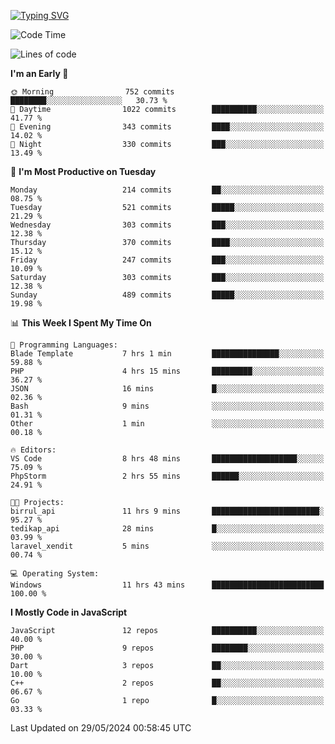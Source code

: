 [![Typing SVG](https://readme-typing-svg.demolab.com?font=Fira+Code&pause=1000&color=F7F7F7&random=false&width=435&lines=Hi+%F0%9F%91%8B%2C+I'm+Rafiu+Sidqi;Junior+Backend+Developer)](https://git.io/typing-svg)
<!--START_SECTION:waka-->
![Code Time](http://img.shields.io/badge/Code%20Time-224%20hrs%2013%20mins-blue)

![Lines of code](https://img.shields.io/badge/From%20Hello%20World%20I%27ve%20Written-1.1%20million%20lines%20of%20code-blue)

**I'm an Early 🐤** 

```text
🌞 Morning                752 commits         ████████░░░░░░░░░░░░░░░░░   30.73 % 
🌆 Daytime                1022 commits        ██████████░░░░░░░░░░░░░░░   41.77 % 
🌃 Evening                343 commits         ████░░░░░░░░░░░░░░░░░░░░░   14.02 % 
🌙 Night                  330 commits         ███░░░░░░░░░░░░░░░░░░░░░░   13.49 % 
```
📅 **I'm Most Productive on Tuesday** 

```text
Monday                   214 commits         ██░░░░░░░░░░░░░░░░░░░░░░░   08.75 % 
Tuesday                  521 commits         █████░░░░░░░░░░░░░░░░░░░░   21.29 % 
Wednesday                303 commits         ███░░░░░░░░░░░░░░░░░░░░░░   12.38 % 
Thursday                 370 commits         ████░░░░░░░░░░░░░░░░░░░░░   15.12 % 
Friday                   247 commits         ███░░░░░░░░░░░░░░░░░░░░░░   10.09 % 
Saturday                 303 commits         ███░░░░░░░░░░░░░░░░░░░░░░   12.38 % 
Sunday                   489 commits         █████░░░░░░░░░░░░░░░░░░░░   19.98 % 
```


📊 **This Week I Spent My Time On** 

```text
💬 Programming Languages: 
Blade Template           7 hrs 1 min         ███████████████░░░░░░░░░░   59.88 % 
PHP                      4 hrs 15 mins       █████████░░░░░░░░░░░░░░░░   36.27 % 
JSON                     16 mins             █░░░░░░░░░░░░░░░░░░░░░░░░   02.36 % 
Bash                     9 mins              ░░░░░░░░░░░░░░░░░░░░░░░░░   01.31 % 
Other                    1 min               ░░░░░░░░░░░░░░░░░░░░░░░░░   00.18 % 

🔥 Editors: 
VS Code                  8 hrs 48 mins       ███████████████████░░░░░░   75.09 % 
PhpStorm                 2 hrs 55 mins       ██████░░░░░░░░░░░░░░░░░░░   24.91 % 

🐱‍💻 Projects: 
birrul_api               11 hrs 9 mins       ████████████████████████░   95.27 % 
tedikap_api              28 mins             █░░░░░░░░░░░░░░░░░░░░░░░░   03.99 % 
laravel_xendit           5 mins              ░░░░░░░░░░░░░░░░░░░░░░░░░   00.74 % 

💻 Operating System: 
Windows                  11 hrs 43 mins      █████████████████████████   100.00 % 
```

**I Mostly Code in JavaScript** 

```text
JavaScript               12 repos            ██████████░░░░░░░░░░░░░░░   40.00 % 
PHP                      9 repos             ████████░░░░░░░░░░░░░░░░░   30.00 % 
Dart                     3 repos             ██░░░░░░░░░░░░░░░░░░░░░░░   10.00 % 
C++                      2 repos             ██░░░░░░░░░░░░░░░░░░░░░░░   06.67 % 
Go                       1 repo              █░░░░░░░░░░░░░░░░░░░░░░░░   03.33 % 
```




 Last Updated on 29/05/2024 00:58:45 UTC
<!--END_SECTION:waka-->
